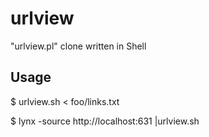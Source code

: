urlview
=======

"urlview.pl" clone written in Shell

Usage
-----

$ urlview.sh < foo/links.txt

$ lynx -source http://localhost:631 |urlview.sh
